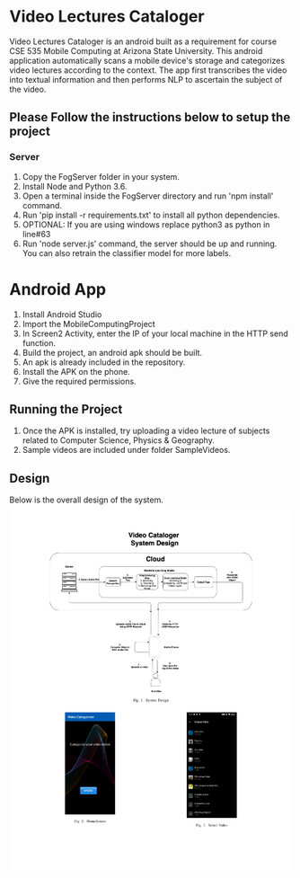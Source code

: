 # Video Lectures Cataloger
Video Lectures Cataloger is an android built as a requirement for course CSE 535 Mobile Computing at Arizona State University. This android application automatically scans a mobile device's storage and categorizes video lectures according to the context. The app first transcribes the video into textual information and then performs NLP to ascertain the subject of the video. 

## Please Follow the instructions below to setup the project
### Server
1) Copy the FogServer folder in your system.
2) Install Node and Python 3.6.
3) Open a terminal inside the FogServer directory and run 'npm install' command.
4) Run 'pip install -r requirements.txt' to install all python dependencies.
5) OPTIONAL: If you are using windows replace python3 as python in line#63
6) Run 'node server.js' command, the server should be up and running.
You can also retrain the classifier model for more labels.

# Android App
1) Install Android Studio
2) Import the MobileComputingProject
3) In Screen2 Activity, enter the IP of your local machine in the HTTP send function. 
3) Build the project, an android apk should be built.
4) An apk is already included in the repository. 
5) Install the APK on the phone. 
6) Give the required permissions.


## Running the Project
1) Once the APK is installed, try uploading a video lecture of subjects related to Computer Science, Physics & Geography.
2) Sample videos are included under folder SampleVideos.

## Design
Below is the overall design of the system.
![System Design](/SystemDesign/sysdesign.png "System Design")